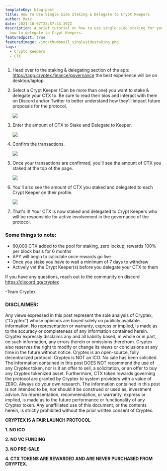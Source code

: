 ```yaml
---
templateKey: blog-post
title: How To Use Single Side Staking & Delegate to Crypt Keepers
author: Matz
date: 2021-10-07T23:57:43.392Z
description: A brief tutorial on how to use single side staking for your CTX and
  how to delegate to Crypt Keepers.
featuredpost: true
featuredimage: /img/thumbnail_singlesidestaking.png
tags:
  - Crypto Keepers
  - CTX
---
```

1. Head over to the staking & delegating section of the app: [](https://app.cryptex.finance/governance)<https://app.cryptex.finance/governance> the best experience will be on desktop/laptop.
2. Select a Crypt Keeper (Can be more than one) you want to stake & delegate your CTX to. Be sure to read their bios and interact with them on Discord and/or Twitter to better understand how they'll impact future proposals for the protocol.

   ![](/img/ck-screen.png)
3. Enter the amount of CTX to Stake and Delegate to Keeper.

   ![](/img/stake-and-delegate.png)
4. Confirm the transactions.

   ![](/img/confirm-tx.png)
5. Once your transactions are confirmed, you'll see the amount of CTX you staked at the top of the page.

   ![](/img/view-staked.png)
6. You'll also see the amount of CTX you staked and delegated to each Crypt Keeper on their profile.

   ![](/img/view-cks.png)
7. That's it! Your CTX is now staked and delegated to Crypt Keepers who will be responsible for active involvement in the governance of the protocol.

### Some things to note:

* 60,000 CTX added to the pool for staking, zero lockup, rewards 100% per block basis for 6 months
* APY will begin to calculate once rewards go live
* Once you stake you have to wait a minimum of 7 days to withdraw
* Actively vet the Crypt Keeper(s) before you delegate your CTX to them

If you have any questions, reach out to the community on discord [](https://discord.gg/cryptex)<https://discord.gg/cryptex>

\-Team Cryptex

### DISCLAIMER:

Any views expressed in this post represent the sole analysis of Cryptex, (“Cryptex”) whose opinions are based solely on publicly available information. No representation or warranty, express or implied, is made as to the accuracy or completeness of any information contained herein. Cryptex expressly disclaims any and all liability based, in whole or in part, on such information, any errors therein or omissions therefrom. Cryptex also reserves the right to modify or change its views or conclusions at any time in the future without notice. Cryptex is an open-source, fully decentralized protocol. Cryptex is NOT an ICO. No sale has been solicited. The information contained in this post DOES NOT recommend the use of any Cryptex token, nor is it an offer to sell, a solicitation, or an offer to buy any Cryptex tokenized asset. Furthermore, CTX token rewards governing the protocol are granted by Cryptex to system providers with a value of ZERO. Always do your own research. The information contained in this post is not intended to be, nor should it be construed or used as, investment advice. No representation, recommendation, or warranty, express or implied, is made as to the future performance or functionality of any Cryptex token. Any unaffiliated use of this document, or the contents herein, is strictly prohibited without the prior written consent of Cryptex.

**CRYPTEX IS A FAIR LAUNCH PROTOCOL**

**1. NO ICO**

**2. NO VC FUNDING**

**3. NO PRE-SALE**

**4. CTX TOKENS ARE REWARDED AND ARE NEVER PURCHASED FROM CRYPTEX.**